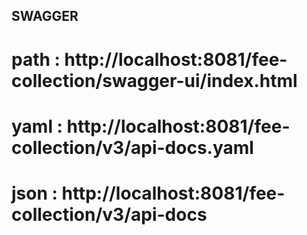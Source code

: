 ## SWAGGER
# path : http://localhost:8081/fee-collection/swagger-ui/index.html

# yaml : http://localhost:8081/fee-collection/v3/api-docs.yaml

# json : http://localhost:8081/fee-collection/v3/api-docs